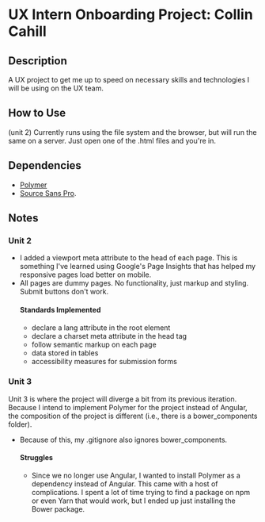 # UX Intern Onboarding Project: Collin Cahill

## Description
A UX project to get me up to speed on necessary skills and technologies I will be using on the UX team.

## How to Use
(unit 2) Currently runs using the file system and the browser, but will run the same on a server. Just open one of the .html files and you're in.

## Dependencies
- [Polymer](https://www.polymer-project.org/)
- [Source Sans Pro](https://fonts.google.com/specimen/Source+Sans+Pro).

## Notes
### Unit 2
- I added a viewport meta attribute to the head of each page. This is something I've learned using Google's Page Insights that has helped my responsive pages load better on mobile.
- All pages are dummy pages. No functionality, just markup and styling. Submit buttons don't work.
  #### Standards Implemented
    - declare a lang attribute in the root element
    - declare a charset meta attribute in the head tag
    - follow semantic markup on each page
    - data stored in tables
    - accessibility measures for submission forms

### Unit 3
Unit 3 is where the project will diverge a bit from its previous iteration. Because I intend to implement Polymer for the project instead of Angular, the composition of the project is different (i.e., there is a bower_components folder).
- Because of this, my .gitignore also ignores bower_components.
  #### Struggles
  - Since we no longer use Angular, I wanted to install Polymer as a dependency instead of Angular. This came with a host of complications. I spent a lot of time trying to find a package on npm or even Yarn that would work, but I ended up just installing the Bower package.
